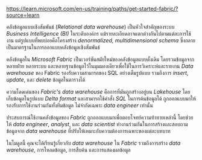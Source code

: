 
https://learn.microsoft.com/en-us/training/paths/get-started-fabric/?source=learn

คลังข้อมูลแบบเชิงสัมพันธ์ (_Relational data warehouse_) เป็นหัวใจสำคัญของระบบ _Business Intelligence (BI)_ ในระดับองค์กร แม้รายละเอียดอาจแตกต่างกันไปตามแต่ละการใช้งาน แต่รูปแบบที่พบบ่อยคือโครงสร้าง _denormalized, multidimensional schema_ ซึ่งกลายเป็นมาตรฐานในการออกแบบคลังข้อมูลเชิงสัมพันธ์

คลังข้อมูลใน _Microsoft Fabric_ เป็นเวอร์ชันสมัยใหม่ของคลังข้อมูลแบบดั้งเดิม โดยรวมข้อมูลจากหลายฝ่าย หลายระบบ และหลายฐานข้อมูลไว้ในมุมมองเดียวเพื่อใช้ในการวิเคราะห์และรายงาน _Data warehouse_ ของ Fabric รองรับความสามารถของ SQL อย่างเต็มรูปแบบ รวมถึงการ _insert_, _update_, และ _delete_ ข้อมูลในตารางได้

ความโดดเด่นของ _Fabric's data warehouse_ คือการที่มันถูกสร้างอยู่บน _Lakehouse_ โดยเก็บข้อมูลในรูปแบบ _Delta format_ และสามารถใช้คำสั่ง _SQL_ ในการค้นข้อมูลได้ ถูกออกแบบมาให้รองรับการใช้งานร่วมกันทั้งทีมข้อมูล ไม่จำกัดเฉพาะ _data engineer_ เท่านั้น

ประสบการณ์ใช้งานคลังข้อมูลของ _Fabric_ ถูกออกแบบมาเพื่อตอบโจทย์ความท้าทายเหล่านี้ โดยช่วยให้ _data engineer_, _analyst_, และ _data scientist_ ทำงานร่วมกันในการสร้างและสอบถามข้อมูลจาก _data warehouse_ ที่ปรับให้เหมาะกับความต้องการเฉพาะของแต่ละบทบาท

ในโมดูลนี้ คุณจะได้เรียนรู้เกี่ยวกับ _data warehouse_ ใน _Fabric_ รวมถึงการสร้าง _data warehouse_, การโหลดข้อมูล, การสืบค้น และการแสดงผลข้อมูล

